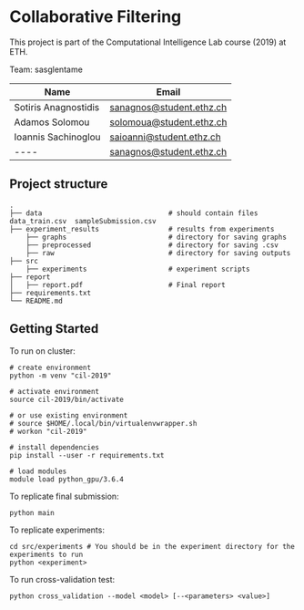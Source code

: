 # Collaborative Filtering

This project is part of the Computational Intelligence Lab course (2019) at ETH.

Team: 	sasglentame

| Name  | Email |
| ------------- | ------------- |
| Sotiris Anagnostidis  | sanagnos@student.ethz.ch  |
| Adamos Solomou  | solomoua@student.ethz.ch  |
| Ioannis Sachinoglou  | saioanni@student.ethz.ch  |
| ----  | sanagnos@student.ethz.ch  |



## Project structure

    .
    ├── data                               # should contain files data_train.csv  sampleSubmission.csv
    ├── experiment_results                 # results from experiments
        ├── graphs                         # directory for saving graphs
        ├── preprocessed                   # directory for saving .csv
        ├── raw                            # directory for saving outputs
    ├── src 
        ├── experiments                    # experiment scripts
    ├── report                              
    │   ├── report.pdf                     # Final report
    ├── requirements.txt
    └── README.md
    

## Getting Started

To run on cluster:

 ```
 # create environment
 python -m venv "cil-2019"
 
 # activate environment 
 source cil-2019/bin/activate
 
 # or use existing environment
 # source $HOME/.local/bin/virtualenvwrapper.sh
 # workon "cil-2019"
 
 # install dependencies 
 pip install --user -r requirements.txt
 
 # load modules
 module load python_gpu/3.6.4
  ```
  
To replicate final submission: 
```
python main 
```

To replicate experiments:
```
cd src/experiments # You should be in the experiment directory for the experiments to run
python <experiment> 
```

To run cross-validation test:
```
python cross_validation --model <model> [--<parameters> <value>]
```
